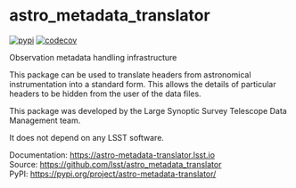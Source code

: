 # astro_metadata_translator

[![pypi](https://img.shields.io/pypi/v/astro-metadata-translator.svg)](https://pypi.org/project/astro-metadata-translator/)
[![codecov](https://codecov.io/gh/lsst/astro_metadata_translator/branch/main/graph/badge.svg?token=0HtEHdoYDF)](https://codecov.io/gh/lsst/astro_metadata_translator)

Observation metadata handling infrastructure

This package can be used to translate headers from astronomical
instrumentation into a standard form.  This allows the details
of particular headers to be hidden from the user of the data
files.

This package was developed by the Large Synoptic Survey Telescope
Data Management team.

It does not depend on any LSST software.

Documentation: <https://astro-metadata-translator.lsst.io>\
Source: <https://github.com/lsst/astro_metadata_translator>\
PyPI: <https://pypi.org/project/astro-metadata-translator/>
